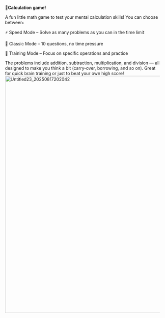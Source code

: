 **🧮Calculation game!**

A fun little math game to test your mental calculation skills!
You can choose between:

⚡ Speed Mode – Solve as many problems as you can in the time limit

🎯 Classic Mode – 10 questions, no time pressure

📘 Training Mode – Focus on specific operations and practice

The problems include addition, subtraction, multiplication, and division — all designed to make you think a bit (carry-over, borrowing, and so on). Great for quick brain training or just to beat your own high score!
<img width="1024" height="768" alt="Untitled23_20250817202042" src="https://github.com/user-attachments/assets/b2dc4f06-b890-4b70-96b9-2b2108ebab4f" />
